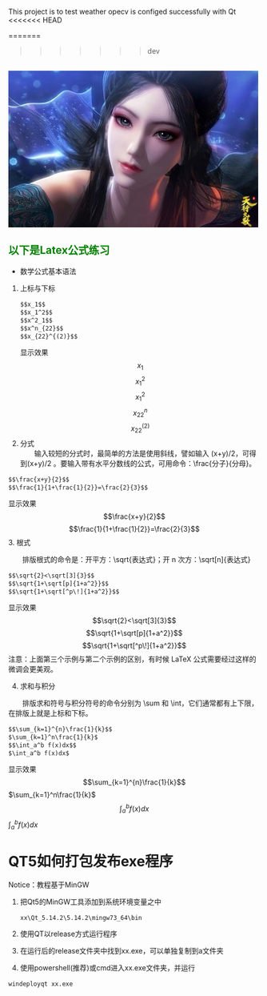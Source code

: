 <!--
 * @Date: 2020-05-03 18:41:28
 * @LastEditTime: 2020-05-08 10:22:44
 * @Author:  Chang_Bin
 * @LastEditors: Chang_Bin
 * @Email: bin_chang@qq.com
 * @Description: In User Settings Edit
 -->
This project is to test weather opecv is configed successfully with Qt
<<<<<<< HEAD

=======
>>>>>>> dev
<br>
<img src="./test.jpg" alt="test.jpg" align=center>

## <font color=#008000>以下是Latex公式练习</font>
* 数学公式基本语法
1. 上标与下标
   ```
   $$x_1$$
   $$x_1^2$$
   $$x^2_1$$
   $$x^n_{22}$$
   $$x_{22}^{(2)}$$
    ```
    显示效果
    $$x_1$$
    $$x_1^2$$
    $$x^2_1$$
    $$x^n_{22}$$
    $$x_{22}^{(2)}$$
2. 分式
<br>&emsp;&emsp;输入较短的分式时，最简单的方法是使用斜线，譬如输入 (x+y)/2，可得到(x+y)/2 。要输入带有水平分数线的公式，可用命令：\frac{分子}{分母}。</br>
```
$$\frac{x+y}{2}$$
$$\frac{1}{1+\frac{1}{2}}=\frac{2}{3}$$
```
显示效果
$$\frac{x+y}{2}$$
$$\frac{1}{1+\frac{1}{2}}=\frac{2}{3}$$
3. 根式


&emsp;&emsp;排版根式的命令是：开平方：\sqrt{表达式}；开 n 次方：\sqrt[n]{表达式}
```
$$\sqrt{2}<\sqrt[3]{3}$$
$$\sqrt{1+\sqrt[p]{1+a^2}}$$
$$\sqrt{1+\sqrt[^p\!]{1+a^2}}$$
```
显示效果
$$\sqrt{2}<\sqrt[3]{3}$$
$$\sqrt{1+\sqrt[p]{1+a^2}}$$
$$\sqrt{1+\sqrt[^p\!]{1+a^2}}$$
注意：上面第三个示例与第二个示例的区别，有时候 LaTeX 公式需要经过这样的微调会更美观。


4. 求和与积分

&emsp;&emsp;排版求和符号与积分符号的命令分别为 \sum 和 \int，它们通常都有上下限，在排版上就是上标和下标。
```
$$\sum_{k=1}^{n}\frac{1}{k}$$
$\sum_{k=1}^n\frac{1}{k}$
$$\int_a^b f(x)dx$$
$\int_a^b f(x)dx$
```
显示效果
$$\sum_{k=1}^{n}\frac{1}{k}$$
$\sum_{k=1}^n\frac{1}{k}$
$$\int_a^b f(x)dx$$
$\int_a^b f(x)dx$

# QT5如何打包发布exe程序

Notice：教程基于MinGW


1. 把Qt5的MinGW工具添加到系统环境变量之中
   
   ```
   xx\Qt_5.14.2\5.14.2\mingw73_64\bin
   ```
2. 使用QT以release方式运行程序
3. 在运行后的release文件夹中找到xx.exe，可以单独复制到a文件夹
4. 使用powershell(推荐)或cmd进入xx.exe文件夹，并运行
```
windeployqt xx.exe
```

